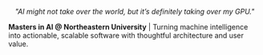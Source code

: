 <p align="center"><i>"AI might not take over the world, but it’s definitely taking over my GPU."</i></p>

**Masters in AI @ Northeastern University** | Turning machine intelligence into actionable, scalable software with thoughtful architecture and user value.

